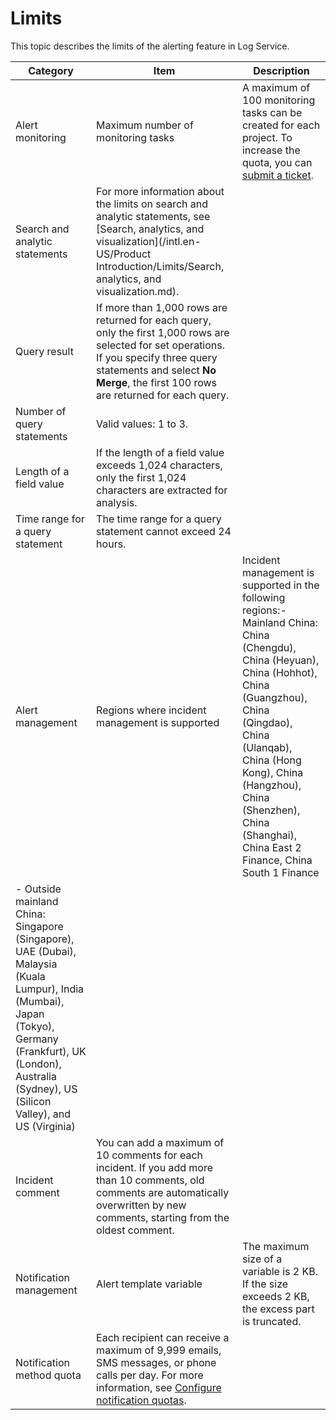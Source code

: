 # Limits

This topic describes the limits of the alerting feature in Log Service.

|Category|Item|Description|
|--------|----|-----------|
|Alert monitoring|Maximum number of monitoring tasks|A maximum of 100 monitoring tasks can be created for each project. To increase the quota, you can [submit a ticket](https://workorder-intl.console.aliyun.com/console.htm). |
|Search and analytic statements|For more information about the limits on search and analytic statements, see [Search, analytics, and visualization](/intl.en-US/Product Introduction/Limits/Search, analytics, and visualization.md).|
|Query result|If more than 1,000 rows are returned for each query, only the first 1,000 rows are selected for set operations. If you specify three query statements and select **No Merge**, the first 100 rows are returned for each query. |
|Number of query statements|Valid values: 1 to 3.|
|Length of a field value|If the length of a field value exceeds 1,024 characters, only the first 1,024 characters are extracted for analysis.|
|Time range for a query statement|The time range for a query statement cannot exceed 24 hours.|
|Alert management|Regions where incident management is supported|Incident management is supported in the following regions:-   Mainland China: China \(Chengdu\), China \(Heyuan\), China \(Hohhot\), China \(Guangzhou\), China \(Qingdao\), China \(Ulanqab\), China \(Hong Kong\), China \(Hangzhou\), China \(Shenzhen\), China \(Shanghai\), China East 2 Finance, China South 1 Finance
-   Outside mainland China: Singapore \(Singapore\), UAE \(Dubai\), Malaysia \(Kuala Lumpur\), India \(Mumbai\), Japan \(Tokyo\), Germany \(Frankfurt\), UK \(London\), Australia \(Sydney\), US \(Silicon Valley\), and US \(Virginia\) |
|Incident comment|You can add a maximum of 10 comments for each incident. If you add more than 10 comments, old comments are automatically overwritten by new comments, starting from the oldest comment.|
|Notification management|Alert template variable|The maximum size of a variable is 2 KB. If the size exceeds 2 KB, the excess part is truncated.|
|Notification method quota|Each recipient can receive a maximum of 9,999 emails, SMS messages, or phone calls per day. For more information, see [Configure notification quotas]().|

